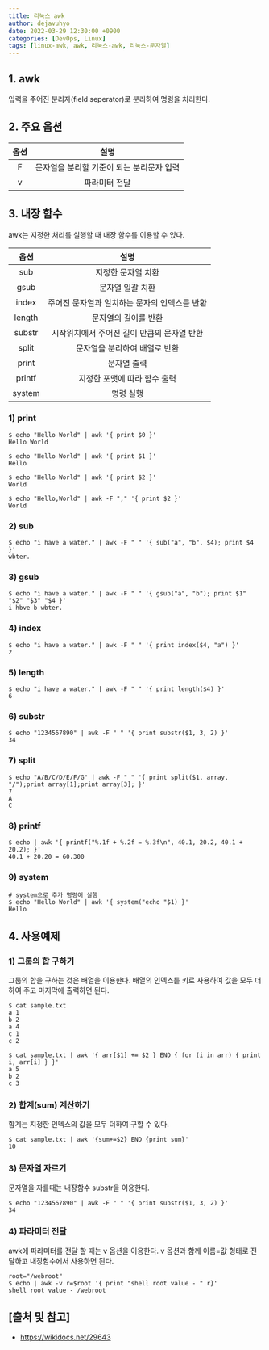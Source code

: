 ```yaml
---
title: 리눅스 awk
author: dejavuhyo
date: 2022-03-29 12:30:00 +0900
categories: [DevOps, Linux]
tags: [linux-awk, awk, 리눅스-awk, 리눅스-문자열]
---
```


## 1. awk
입력을 주어진 분리자(field seperator)로 분리하여 명령을 처리한다.

## 2. 주요 옵션

| 옵션 | 설명 |
|:---:|:---:|
| F | 문자열을 분리할 기준이 되는 분리문자 입력 |
| v | 파라미터 전달 |

## 3. 내장 함수
awk는 지정한 처리를 실행할 때 내장 함수를 이용할 수 있다.

| 옵션 | 설명 |
|:---:|:---:|
| sub | 지정한 문자열 치환 |
| gsub | 문자열 일괄 치환 |
| index | 주어진 문자열과 일치하는 문자의 인덱스를 반환 |
| length | 문자열의 길이를 반환 |
| substr | 시작위치에서 주어진 길이 만큼의 문자열 반환 |
| split | 문자열을 분리하여 배열로 반환 |
| print | 문자열 출력 |
| printf | 지정한 포맷에 따라 함수 출력 |
| system | 명령 실행 |

### 1) print

```shell
$ echo "Hello World" | awk '{ print $0 }'
Hello World

$ echo "Hello World" | awk '{ print $1 }'
Hello

$ echo "Hello World" | awk '{ print $2 }'
World

$ echo "Hello,World" | awk -F "," '{ print $2 }'
World
```

### 2) sub

```shell
$ echo "i have a water." | awk -F " " '{ sub("a", "b", $4); print $4 }'
wbter.
```

### 3) gsub

```shell
$ echo "i have a water." | awk -F " " '{ gsub("a", "b"); print $1" "$2" "$3" "$4 }'
i hbve b wbter.
```

### 4) index

```shell
$ echo "i have a water." | awk -F " " '{ print index($4, "a") }'
2
```

### 5) length

```shell
$ echo "i have a water." | awk -F " " '{ print length($4) }'
6
```

### 6) substr

```shell
$ echo "1234567890" | awk -F " " '{ print substr($1, 3, 2) }'
34
```

### 7) split

```shell
$ echo "A/B/C/D/E/F/G" | awk -F " " '{ print split($1, array, "/");print array[1];print array[3]; }'
7
A
C
```

### 8) printf

```shell
$ echo | awk '{ printf("%.1f + %.2f = %.3f\n", 40.1, 20.2, 40.1 + 20.2); }'
40.1 + 20.20 = 60.300
```

### 9) system

```shell
# system으로 추가 명령어 실행 
$ echo "Hello World" | awk '{ system("echo "$1) }'
Hello
```

## 4. 사용예제

### 1) 그룹의 합 구하기
그룹의 합을 구하는 것은 배열을 이용한다. 배열의 인덱스를 키로 사용하여 값을 모두 더하여 주고 마지막에 출력하면 된다.

```shell
$ cat sample.txt
a 1
b 2
a 4
c 1
c 2

$ cat sample.txt | awk '{ arr[$1] += $2 } END { for (i in arr) { print i, arr[i] } }'
a 5
b 2
c 3
```

### 2) 합계(sum) 계산하기
합계는 지정한 인덱스의 값을 모두 더하여 구할 수 있다.

```shell
$ cat sample.txt | awk '{sum+=$2} END {print sum}' 
10
```

### 3) 문자열 자르기
문자열을 자를때는 내장함수 substr을 이용한다.

```shell
$ echo "1234567890" | awk -F " " '{ print substr($1, 3, 2) }'
34
```

### 4) 파라미터 전달
awk에 파라미터를 전달 할 때는 v 옵션을 이용한다. v 옵션과 함께 이름=값 형태로 전달하고 내장함수에서 사용하면 된다.

```shell
root="/webroot"  
$ echo | awk -v r=$root '{ print "shell root value - " r}'
shell root value - /webroot
```

## [출처 및 참고]
* <https://wikidocs.net/29643>
